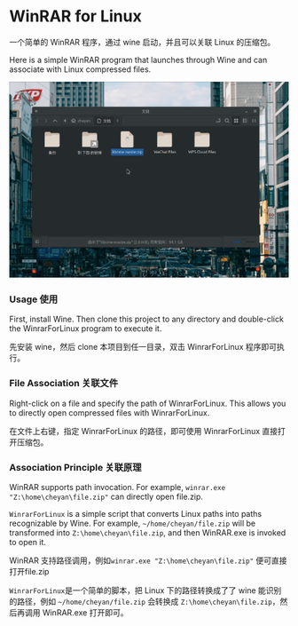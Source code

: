 # WinRAR for Linux

一个简单的 WinRAR 程序，通过 wine 启动，并且可以关联 Linux 的压缩包。

Here is a simple WinRAR program that launches through Wine and can associate with Linux compressed files.

![screen](./assets/screen.gif)

### Usage 使用

First, install Wine. Then clone this project to any directory and double-click the WinrarForLinux program to execute it.

先安装 wine，然后 clone 本项目到任一目录，双击 WinrarForLinux 程序即可执行。

### File Association 关联文件

Right-click on a file and specify the path of WinrarForLinux. This allows you to directly open compressed files with WinrarForLinux.

在文件上右键，指定 WinrarForLinux 的路径，即可使用 WinrarForLinux 直接打开压缩包。

### Association Principle 关联原理

WinRAR supports path invocation. For example, `winrar.exe "Z:\home\cheyan\file.zip"` can directly open file.zip.

`WinrarForLinux` is a simple script that converts Linux paths into paths recognizable by Wine. For example, `~/home/cheyan/file.zip` will be transformed into `Z:\home\cheyan\file.zip`, and then WinRAR.exe is invoked to open it.

WinRAR 支持路径调用，例如`winrar.exe "Z:\home\cheyan\file.zip"` 便可直接打开file.zip

`WinrarForLinux`是一个简单的脚本，把 Linux 下的路径转换成了了 wine 能识别的路径，例如 `~/home/cheyan/file.zip` 会转换成 `Z:\home\cheyan\file.zip`，然后再调用 WinRAR.exe 打开即可。